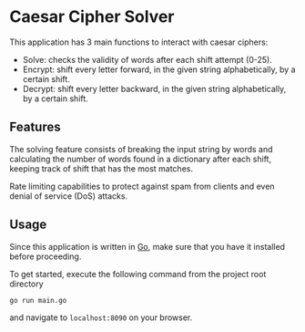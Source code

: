 # Caesar Cipher Solver
This application has 3 main functions to interact with caesar ciphers:
- Solve: checks the validity of words after each shift attempt (0-25).
- Encrypt: shift every letter forward, in the given string alphabetically, by a certain shift.
- Decrypt: shift every letter backward, in the given string alphabetically, by a certain shift.

## Features
The solving feature consists of breaking the input string by words and calculating the number of words found in a dictionary after each shift, keeping track of shift that has the most matches.

Rate limiting capabilities to protect against spam from clients and even denial of service (DoS) attacks.

## Usage
Since this application is written in [Go](https://golang.org/), make sure that you have it installed before proceeding.

To get started, execute the following command from the project root directory
```
go run main.go
```
and navigate to `localhost:8090` on your browser.